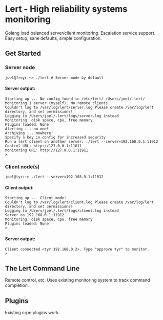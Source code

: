 Lert - High reliability systems monitoring
====

Golang load balanced server/client monitoring. Escalation service support. Easy setup, sane defaults, simple configuration.

Get Started
-----------

### Server node

    joel@freyr:~> ./lert # Server mode by default

#### Server output:

    Starting up ... No config found in /etc/lert/ /Users/joel/.lert/
    Monitoring 1 server (myself). No remote clients.
    Couldn't log to /var/log/lert/server.log Please create /var/log/lert directory, and set permissions!
    Logging to /Users/joel/.lert/logs/server.log instead
    Monitoring: disk space, cpu, free memory
    Plugins loaded: None
    Alerting ... no one!
    Archiving ... nowhere!
    Specify a key in config for increased security
    Run a lert client on another server: ./lert --server=192.168.0.1:11912
    Control URL: http://127.0.0.1:11811
    Monitoring URL: http://127.0.0.1:11911
    >
    
### Client node(s)

    joel@tyr:~> ./lert --server=192.168.0.1:11912

#### Client output:
    
    Starting up ... Client mode!
    Couldn't log to /var/log/lert/client.log Please create /var/log/lert directory, and set permissions!
    Logging to /Users/joel/.lert/logs/client.log instead
    Server on 192.168.0.1:11912
    Monitoring: disk space, cpu, free memory
    Plugins loaded: None
    >

#### Server output:

    Client connected <tyr:192.168.0.2>. Type "approve tyr" to monitor.
    >

The Lert Command Line
---------------------

Remote control, etc. Uses existing monitoring system to track command completion.

Plugins
-------

Existing nrpe plugins work.
